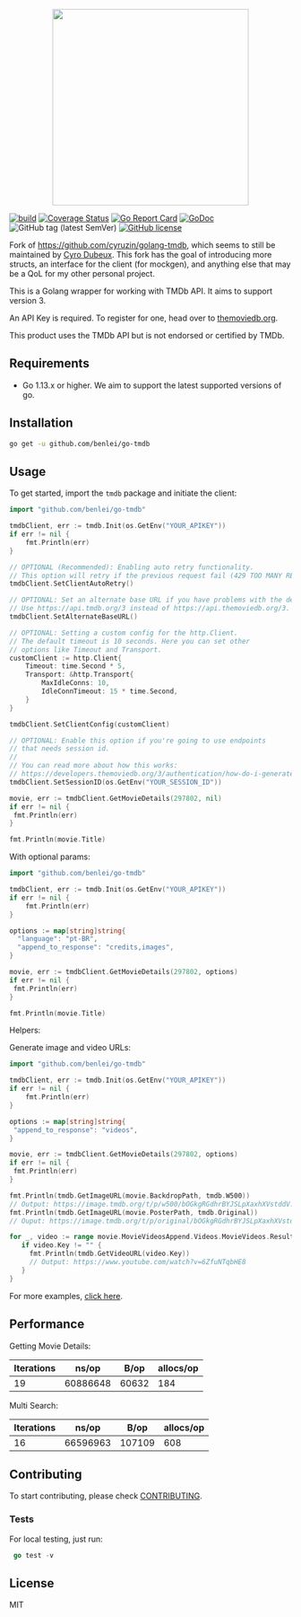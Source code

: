 <p align="center"><img src="./img/logo.png" width="350"></p>

[![build](https://github.com/benlei/go-tmdb/actions/workflows/build.yml/badge.svg?branch=main)](https://github.com/benlei/go-tmdb/actions/workflows/build.yml) [![Coverage Status](https://coveralls.io/repos/github/benlei/go-tmdb/badge.svg?branch=main&service=github)](https://coveralls.io/github/benlei/go-tmdb?branch=main) [![Go Report Card](https://goreportcard.com/badge/github.com/benlei/go-tmdb)](https://goreportcard.com/report/github.com/benlei/go-tmdb) [![GoDoc](https://godoc.org/github.com/benlei/go-tmdb?status.svg)](https://godoc.org/github.com/benlei/go-tmdb) ![GitHub tag (latest SemVer)](https://img.shields.io/github/v/tag/benlei/go-tmdb) [![GitHub license](https://img.shields.io/github/license/Naereen/StrapDown.js.svg)](https://github.com/Naereen/StrapDown.js/blob/master/LICENSE)

Fork of https://github.com/cyruzin/golang-tmdb, which seems to still be maintained by [Cyro Dubeux](https://github.com/cyruzin).
This fork has the goal of introducing more structs, an interface for the client (for mockgen), and anything else that
may be a QoL for my other personal project.

This is a Golang wrapper for working with TMDb API. It aims to support version 3.

An API Key is required. To register for one, head over to [themoviedb.org](https://www.themoviedb.org/).

This product uses the TMDb API but is not endorsed or certified by TMDb.

## Requirements

- Go 1.13.x or higher. We aim to support the latest supported versions of go.

## Installation

```sh
go get -u github.com/benlei/go-tmdb
```

## Usage

To get started, import the `tmdb` package and initiate the client:

```go
import "github.com/benlei/go-tmdb"

tmdbClient, err := tmdb.Init(os.GetEnv("YOUR_APIKEY"))
if err != nil {
    fmt.Println(err)
}

// OPTIONAL (Recommended): Enabling auto retry functionality.
// This option will retry if the previous request fail (429 TOO MANY REQUESTS).
tmdbClient.SetClientAutoRetry()

// OPTIONAL: Set an alternate base URL if you have problems with the default one.
// Use https://api.tmdb.org/3 instead of https://api.themoviedb.org/3.
tmdbClient.SetAlternateBaseURL()

// OPTIONAL: Setting a custom config for the http.Client.
// The default timeout is 10 seconds. Here you can set other
// options like Timeout and Transport.
customClient := http.Client{
    Timeout: time.Second * 5,
    Transport: &http.Transport{
        MaxIdleConns: 10,
        IdleConnTimeout: 15 * time.Second,
    }
}

tmdbClient.SetClientConfig(customClient)

// OPTIONAL: Enable this option if you're going to use endpoints
// that needs session id.
//
// You can read more about how this works:
// https://developers.themoviedb.org/3/authentication/how-do-i-generate-a-session-id
tmdbClient.SetSessionID(os.GetEnv("YOUR_SESSION_ID"))

movie, err := tmdbClient.GetMovieDetails(297802, nil)
if err != nil {
 fmt.Println(err)
}

fmt.Println(movie.Title)
```

With optional params:

```go
import "github.com/benlei/go-tmdb"

tmdbClient, err := tmdb.Init(os.GetEnv("YOUR_APIKEY"))
if err != nil {
    fmt.Println(err)
}

options := map[string]string{
  "language": "pt-BR",
  "append_to_response": "credits,images",
}

movie, err := tmdbClient.GetMovieDetails(297802, options)
if err != nil {
 fmt.Println(err)
}

fmt.Println(movie.Title)
```

Helpers:

Generate image and video URLs:

```go
import "github.com/benlei/go-tmdb"

tmdbClient, err := tmdb.Init(os.GetEnv("YOUR_APIKEY"))
if err != nil {
    fmt.Println(err)
}

options := map[string]string{
 "append_to_response": "videos",
}

movie, err := tmdbClient.GetMovieDetails(297802, options)
if err != nil {
 fmt.Println(err)
}

fmt.Println(tmdb.GetImageURL(movie.BackdropPath, tmdb.W500))
// Output: https://image.tmdb.org/t/p/w500/bOGkgRGdhrBYJSLpXaxhXVstddV.jpg
fmt.Println(tmdb.GetImageURL(movie.PosterPath, tmdb.Original))
// Ouput: https://image.tmdb.org/t/p/original/bOGkgRGdhrBYJSLpXaxhXVstddV.jpg

for _, video := range movie.MovieVideosAppend.Videos.MovieVideos.Results {
   if video.Key != "" {
	 fmt.Println(tmdb.GetVideoURL(video.Key))
     // Output: https://www.youtube.com/watch?v=6ZfuNTqbHE8
   }
}
```

For more examples, [click here](https://github.com/benlei/go-tmdb/tree/master/examples).

## Performance

Getting Movie Details:

| Iterations | ns/op    | B/op  | allocs/op |
| ---------- | -------- | ----- | --------- |
| 19         | 60886648 | 60632 | 184       |

Multi Search:

| Iterations | ns/op    | B/op   | allocs/op |
| ---------- | -------- | ------ | --------- |
| 16         | 66596963 | 107109 | 608       |

## Contributing

To start contributing, please check [CONTRIBUTING](https://github.com/benlei/go-tmdb/blob/master/CONTRIBUTING.md).

### Tests

For local testing, just run:

```go
 go test -v 
```

## License

MIT
